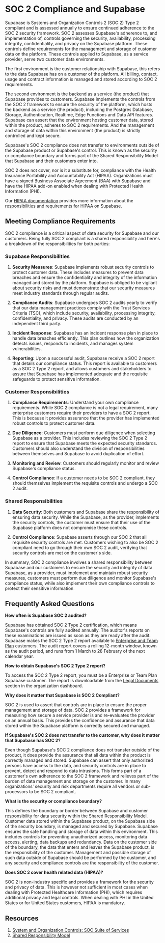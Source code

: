 # SOC 2 Compliance and Supabase

Supabase is Systems and Organization Controls 2 (SOC 2) Type 2 compliant and is assessed annually to ensure continued adherence to the SOC 2 security framework. SOC 2 assesses Supabase's adherence to, and implementation of, controls governing the security, availability, processing integrity, confidentiality, and privacy on the Supabase platform. These controls define requirements for the management and storage of customer data on the platform. These controls applied to Supabase, as a service provider, serve two customer data environments.

The first environment is the customer relationship with Supabase, this refers to the data Supabase has on a customer of the platform. All billing, contact, usage and contract information is managed and stored according to SOC 2 requirements.

The second environment is the backend as a service (the product) that Supabase provides to customers. Supabase implements the controls from the SOC 2 framework to ensure the security of the platform, which hosts the backend as a service (the product), including the Postgres Database, Storage, Authentication, Realtime, Edge Functions and Data API features. Supabase can assert that the environment hosting customer data, stored within the product, adheres to SOC 2 requirements. And the management and storage of data within this environment (the product) is strictly controlled and kept secure.

Supabase's SOC 2 compliance does not transfer to environments outside of the Supabase product or Supabase's control. This is known as the security or compliance boundary and forms part of the Shared Responsibility Model that Supabase and their customers enter into.

SOC 2 does not cover, nor is it a substitute for, compliance with the Health Insurance Portability and Accountability Act (HIPAA).
Organizations must have a signed Business Associate Agreement (BAA) with Supabase and have the HIPAA add-on enabled when dealing with Protected Health Information (PHI).

Our [HIPAA documentation](https://supabase.com/docs/guides/security/hipaa-compliance) provides more information about the responsibilities and requirements for HIPAA on Supabase.

## Meeting Compliance Requirements

SOC 2 compliance is a critical aspect of data security for Supabase and our customers. Being fully SOC 2 compliant is a shared responsibility and here's a breakdown of the responsibilities for both parties:

### Supabase Responsibilities

1. **Security Measures**: Supabase implements robust security controls to protect customer data. These includes measures to prevent data breaches and ensure the confidentiality and integrity of the information managed and stored by the platform. Supabase is obliged to be vigilant about security risks and must demonstrate that our security measures meet industry standards through regular audits.

2. **Compliance Audits**: Supabase undergoes SOC 2 audits yearly to verify that our data management practices comply with the Trust Services Criteria (TSC), which include security, availability, processing integrity, confidentiality, and privacy. These audits are conducted by an independent third party.

3. **Incident Response**: Supabase has an incident response plan in place to handle data breaches efficiently. This plan outlines how the organization detects issues, responds to incidents, and manages system vulnerabilities.

4. **Reporting**: Upon a successful audit, Supabase receive a SOC 2 report that details our compliance status. This report is available to customers as a SOC 2 Type 2 report, and allows customers and stakeholders to assure that Supabase has implemented adequate and the requisite safeguards to protect sensitive information.

### Customer Responsibilities

1. **Compliance Requirements**: Understand your own compliance requirements. While SOC 2 compliance is not a legal requirement, many enterprise customers require their providers to have a SOC 2 report. This is because it provides assurance that the provider has implemented robust controls to protect customer data.

2. **Due Diligence**: Customers must perform due diligence when selecting Supabase as a provider. This includes reviewing the SOC 2 Type 2 report to ensure that Supabase meets the expected security standards. Customers should also understand the division of responsibilities between themselves and Supabase to avoid duplication of effort.

3. **Monitoring and Review**: Customers should regularly monitor and review Supabase's compliance status.

4. **Control Compliance**: If a customer needs to be SOC 2 compliant, they should themselves implement the requisite controls and undergo a SOC 2 audit.

### Shared Responsibilities

1. **Data Security**: Both customers and Supabase share the responsibility of ensuring data security. While the Supabase, as the provider, implements the security controls, the customer must ensure that their use of the Supabase platform does not compromise these controls.

2. **Control Compliance**: Supabase asserts through our SOC 2 that all requisite security controls are met. Customers wishing to also be SOC 2 compliant need to go through their own SOC 2 audit, verifying that security controls are met on the customer's side.

In summary, SOC 2 compliance involves a shared responsibility between Supabase and our customers to ensure the security and integrity of data. Supabase, as a provider, must implement and maintain robust security measures, customers must perform due diligence and monitor Supabase's compliance status, while also implement their own compliance controls to protect their sensitive information.

## Frequently Asked Questions

**How often is Supabase SOC 2 audited?**

Supabase has obtained SOC 2 Type 2 certification, which means Supabase's controls are fully audited annually. The auditor's reports on these examinations are issued as soon as they are ready after the audit. Supabase makes the SOC 2 Type 2 report available to [Enterprise and Team Plan](https://supabase.com/pricing) customers. The audit report covers a rolling 12-month window, known as the audit period, and runs from 1 March to 28 February of the next calendar year.

**How to obtain Supabase's SOC 2 Type 2 report?**

To access the SOC 2 Type 2 report, you must be a Enterprise or Team Plan Supabase customer. The report is downloadable from the [Legal Documents](https://supabase.com/dashboard/org/_/documents) section in the organization dashboard.

**Why does it matter that Supabase is SOC 2 Compliant?**

SOC 2 is used to assert that controls are in place to ensure the proper management and storage of data. SOC 2 provides a framework for measuring how secure a service provider is and re-evaluates the provider on an annual basis. This provides the confidence and assurance that data stored within the Supabase platform is correctly secured and managed.

**If Supabase's SOC 2 does not transfer to the customer, why does it matter that Supabase has SOC 2?**

Even though Supabase's SOC 2 compliance does not transfer outside of the product, it does provide the assurance that all data within the product is correctly managed and stored. Supabase can assert that only authorized persons have access to the data, and security controls are in place to prevent, detect and respond to data intrusions. This forms part of a customer's own adherence to the SOC 2 framework and relieves part of the burden of data management and storage on the customer. In many organizations' security and risk departments require all vendors or sub-processors to be SOC 2 compliant.

**What is the security or compliance boundary?**

This defines the boundary or border between Supabase and customer responsibility for data security within the Shared Responsibility Model. Customer data stored within the Supabase product, on the Supabase side of the security boundary, is managed and secured by Supabase. Supabase ensures the safe handling and storage of data within this environment. This includes controls for preventing unauthorized access, monitoring data access, alerting, data backups and redundancy. Data on the customer side of the boundary, the data that enters and leaves the Supabase product, is the responsibility of the customer. Management and possible storage of such data outside of Supabase should be performed by the customer, and any security and compliance controls are the responsibility of the customer.

**Does SOC 2 cover health related data (HIPAA)?**

SOC 2 is non-industry specific and provides a framework for the security and privacy of data. This is however not sufficient in most cases when dealing with Protected Healthcare Information (PHI), which requires additional privacy and legal controls.
When dealing with PHI in the United States or for United States customers, HIPAA is mandatory.

## Resources

1. [System and Organization Controls: SOC Suite of Services](https://www.aicpa-cima.com/resources/landing/system-and-organization-controls-soc-suite-of-services)
2. [Shared Responsibility Model](https://supabase.com/docs/guides/deployment/shared-responsibility-model)

